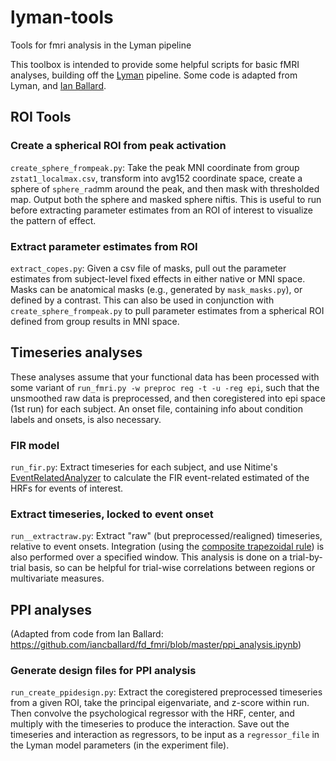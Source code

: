 # lyman-tools
Tools for fmri analysis in the Lyman pipeline

This toolbox is intended to provide some helpful scripts for basic fMRI analyses, 
building off the [Lyman](https://github.com/mwaskom/lyman) pipeline. Some code is adapted
from Lyman, and [Ian Ballard](https://github.com/iancballard?tab=repositories).

## ROI Tools

### Create a spherical ROI from peak activation

`create_sphere_frompeak.py`: Take the peak MNI coordinate from group `zstat1_localmax.csv`, transform into avg152 coordinate space, create a sphere of `sphere_rad`mm around the peak, and then mask with thresholded map. Output both the sphere and masked sphere niftis. This is useful to run before extracting parameter estimates from an ROI of interest to visualize the pattern of effect. 

### Extract parameter estimates from ROI
`extract_copes.py`: Given a csv file of masks, pull out the parameter estimates from subject-level fixed effects in either native or MNI space. Masks can be anatomical masks (e.g., generated by `mask_masks.py`), or defined by a contrast. This can also be used in conjunction with `create_sphere_frompeak.py` to pull parameter estimates from a spherical ROI defined from group results in MNI space.

## Timeseries analyses

These analyses assume that your functional data has been processed with some variant of 
`run_fmri.py -w preproc reg -t -u -reg epi`, such that the unsmoothed raw data is preprocessed, 
and then coregistered into epi space (1st run) for each subject. An onset file, 
containing info about condition labels and onsets, is also necessary.

### FIR model

`run_fir.py`: Extract timeseries for each subject, and use Nitime's [EventRelatedAnalyzer](http://nipy.org/nitime/api/generated/nitime.analysis.event_related.html) 
to calculate the FIR event-related estimated of the HRFs for events of interest.


### Extract timeseries, locked to event onset

`run__extractraw.py`: Extract "raw" (but preprocessed/realigned) timeseries, relative to 
event onsets. Integration (using the [composite trapezoidal rule](https://docs.scipy.org/doc/scipy-0.10.1/reference/generated/scipy.integrate.trapz.html)) 
is also performed over a specified window. This analysis is done on a trial-by-trial basis, 
so can be helpful for trial-wise correlations between regions or multivariate measures.

## PPI analyses

(Adapted from code from Ian Ballard: https://github.com/iancballard/fd_fmri/blob/master/ppi_analysis.ipynb)

### Generate design files for PPI analysis

`run_create_ppidesign.py`: Extract the coregistered preprocessed timeseries from a given 
ROI, take the principal eigenvariate, and z-score within run. Then convolve the 
psychological regressor with the HRF, center, and multiply with the timeseries to produce 
the interaction. Save out the timeseries and interaction as regressors, to be input as 
a `regressor_file` in the Lyman model parameters (in the experiment file).
